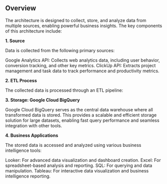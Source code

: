 <H2>Overview</H2>

The architecture is designed to collect, store, and analyze data from multiple sources, enabling powerful business insights. The key components of this architecture include:

<b>1. Source</b>

Data is collected from the following primary sources:

Google Analytics API: Collects web analytics data, including user behavior, conversion tracking, and other key metrics.
ClickUp API: Extracts project management and task data to track performance and productivity metrics.

<b>2. ETL Process</b>

The collected data is processed through an ETL pipeline:


<b>3. Storage: Google Cloud BigQuery</b>

Google Cloud BigQuery serves as the central data warehouse where all transformed data is stored. This provides a scalable and efficient storage solution for large datasets, enabling fast query performance and seamless integration with other tools.

<b>4. Business Applications</b>

The stored data is accessed and analyzed using various business intelligence tools:

Looker: For advanced data visualization and dashboard creation.
Excel: For spreadsheet-based analysis and reporting.
SQL: For querying and data manipulation.
Tableau: For interactive data visualization and business intelligence reporting.
